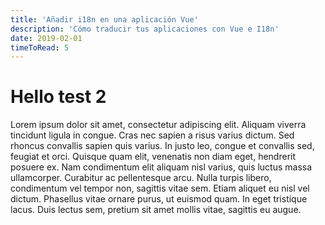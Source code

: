 ```yaml
---
title: 'Añadir i18n en una aplicación Vue'
description: 'Cómo traducir tus aplicaciones con Vue e I18n'
date: 2019-02-01
timeToRead: 5
---
```


# Hello test 2

Lorem ipsum dolor sit amet, consectetur adipiscing elit. Aliquam viverra tincidunt ligula in congue. Cras nec sapien a risus varius dictum. Sed rhoncus convallis sapien quis varius. In justo leo, congue et convallis sed, feugiat et orci. Quisque quam elit, venenatis non diam eget, hendrerit posuere ex. Nam condimentum elit aliquam nisl varius, quis luctus massa ullamcorper. Curabitur ac pellentesque arcu. Nulla turpis libero, condimentum vel tempor non, sagittis vitae sem. Etiam aliquet eu nisl vel dictum. Phasellus vitae ornare purus, ut euismod quam. In eget tristique lacus. Duis lectus sem, pretium sit amet mollis vitae, sagittis eu augue.
